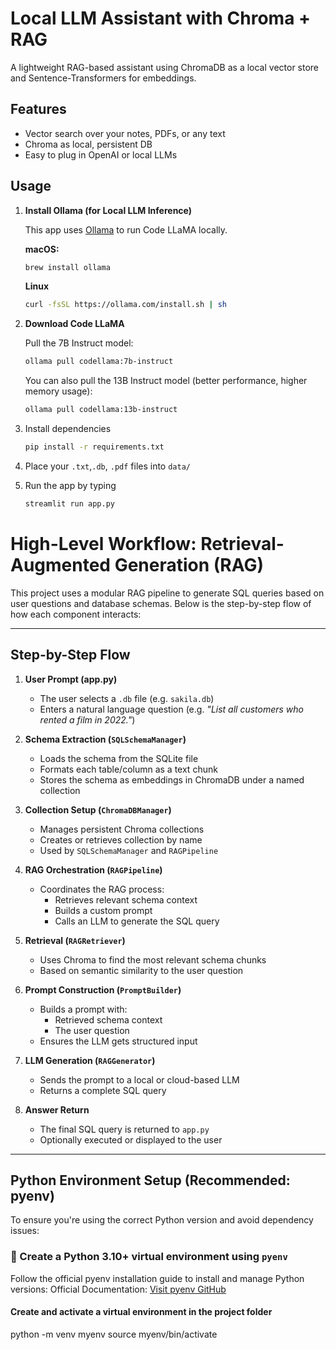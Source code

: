 # Local LLM Assistant with Chroma + RAG

A lightweight RAG-based assistant using ChromaDB as a local vector store and Sentence-Transformers for embeddings.

## Features
- Vector search over your notes, PDFs, or any text
- Chroma as local, persistent DB
- Easy to plug in OpenAI or local LLMs

## Usage
1. **Install Ollama (for Local LLM Inference)**

   This app uses [Ollama](https://ollama.com) to run Code LLaMA locally.

   **macOS:**
   ```bash
   brew install ollama
   ```

   **Linux**
   ```bash
   curl -fsSL https://ollama.com/install.sh | sh
   ```

2. **Download Code LLaMA**

   Pull the 7B Instruct model:
   ```bash
   ollama pull codellama:7b-instruct
   ```

   You can also pull the 13B Instruct model (better performance, higher memory usage):
   ```bash
   ollama pull codellama:13b-instruct
   ```

3. Install dependencies
   ```bash
   pip install -r requirements.txt
   ```

4. Place your `.txt`,`.db`, `.pdf` files into `data/`
5. Run the app by typing
   ```bash
   streamlit run app.py
   ```


# High-Level Workflow: Retrieval-Augmented Generation (RAG)

This project uses a modular RAG pipeline to generate SQL queries based on user questions and database schemas. Below is the step-by-step flow of how each component interacts:

---

## Step-by-Step Flow

1. **User Prompt (app.py)**
   - The user selects a `.db` file (e.g. `sakila.db`)
   - Enters a natural language question (e.g. *"List all customers who rented a film in 2022."*)

2. **Schema Extraction (`SQLSchemaManager`)**
   - Loads the schema from the SQLite file
   - Formats each table/column as a text chunk
   - Stores the schema as embeddings in ChromaDB under a named collection

3. **Collection Setup (`ChromaDBManager`)**
   - Manages persistent Chroma collections
   - Creates or retrieves collection by name
   - Used by `SQLSchemaManager` and `RAGPipeline`

4. **RAG Orchestration (`RAGPipeline`)**
   - Coordinates the RAG process:
     - Retrieves relevant schema context
     - Builds a custom prompt
     - Calls an LLM to generate the SQL query

5. **Retrieval (`RAGRetriever`)**
   - Uses Chroma to find the most relevant schema chunks
   - Based on semantic similarity to the user question

6. **Prompt Construction (`PromptBuilder`)**
   - Builds a prompt with:
     - Retrieved schema context
     - The user question
   - Ensures the LLM gets structured input

7. **LLM Generation (`RAGGenerator`)**
   - Sends the prompt to a local or cloud-based LLM
   - Returns a complete SQL query

8. **Answer Return**
   - The final SQL query is returned to `app.py`
   - Optionally executed or displayed to the user

---

## Python Environment Setup (Recommended: pyenv)

To ensure you're using the correct Python version and avoid dependency issues:

### 🔧 Create a Python 3.10+ virtual environment using `pyenv`
Follow the official pyenv installation guide to install and manage Python versions:
Official Documentation: [Visit pyenv GitHub](https://github.com/pyenv/pyenv)


#### Create and activate a virtual environment in the project folder
python -m venv myenv
source myenv/bin/activate

